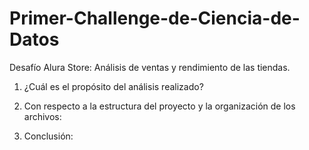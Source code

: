 # Primer-Challenge-de-Ciencia-de-Datos
Desafío Alura Store: Análisis de ventas y rendimiento de las tiendas.

1. ¿Cuál es el propósito del análisis realizado?

2. Con respecto a la estructura del proyecto y la organización de los archivos:

3. Conclusión:
